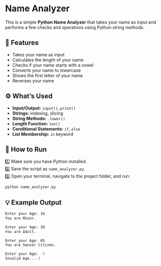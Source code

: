 # Name Analyzer

This is a simple **Python Name Analyzer** that takes your name as input and performs a few checks and operations using Python string methods.

## 📌 Features

- Takes your name as input
- Calculates the length of your name
- Checks if your name starts with a vowel
- Converts your name to lowercase
- Shows the first letter of your name
- Reverses your name

## ⚙️ What’s Used

- **Input/Output:** `input()`, `print()`  
- **Strings:** indexing, slicing  
- **String Methods:** `.lower()`  
- **Length Function:** `len()`  
- **Conditional Statements:** `if`, `else`  
- **List Membership:** `in` keyword

## 🚀 How to Run

1️⃣ Make sure you have Python installed.  
2️⃣ Save the script as `name_analyzer.py`.  
3️⃣ Open your terminal, navigate to the project folder, and run:  
```bash
python name_analyzer.py
```

## 💡 Example Output
```bash
Enter your Age: 16
You are Minor.

Enter your Age: 30
You are Adult.

Enter your Age: 65
You are Senior Citizen.

Enter your Age: -5
Invalid Age....!
```

